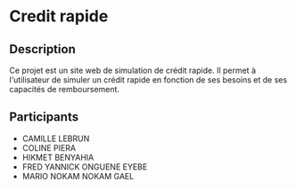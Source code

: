 # Credit rapide 

## Description
Ce projet est un site web de simulation de crédit rapide. Il permet à l'utilisateur de simuler un crédit rapide en fonction de ses besoins et de ses capacités de remboursement.

## Participants
- CAMILLE LEBRUN 
- COLINE PIERA 
- HIKMET BENYAHIA 
- FRED YANNICK ONGUENE EYEBE
- MARIO NOKAM NOKAM GAEL
 